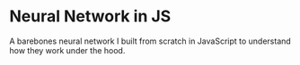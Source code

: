 # Neural Network in JS
A barebones neural network I built from scratch in JavaScript to understand how they work under the hood.